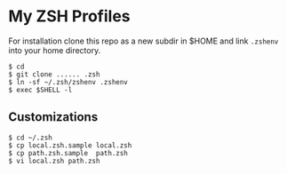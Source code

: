 My ZSH Profiles
===============

For installation clone this repo as a new subdir in $HOME and link `.zshenv`
into your home directory.

    $ cd
    $ git clone ...... .zsh
    $ ln -sf ~/.zsh/zshenv .zshenv
    $ exec $SHELL -l

Customizations
--------------

    $ cd ~/.zsh
    $ cp local.zsh.sample local.zsh
    $ cp path.zsh.sample  path.zsh
    $ vi local.zsh path.zsh



